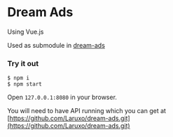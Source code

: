 # Dream Ads

Using Vue.js

Used as submodule in [dream-ads](https://github.com/Laruxo/dream-ads.git)

### Try it out
```
$ npm i
$ npm start
```

Open `127.0.0.1:8080` in your browser.

You will need to have API running which you can get at [https://github.com/Laruxo/dream-ads.git](https://github.com/Laruxo/dream-ads.git)
